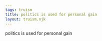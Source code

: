```yaml
---
tags: truism
title: politics is used for personal gain
layout: truism.njk
---
```


politics is used for personal gain